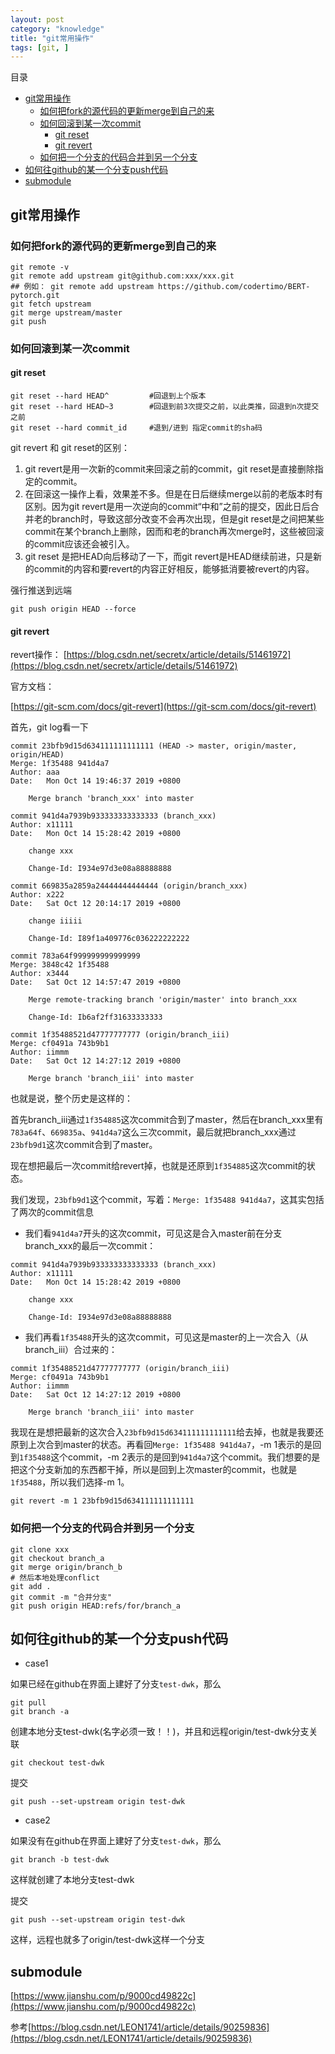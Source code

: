 ```yaml
---
layout: post
category: "knowledge"
title: "git常用操作"
tags: [git, ]
---
```


目录

<!-- TOC -->

- [git常用操作](#git常用操作)
    - [如何把fork的源代码的更新merge到自己的来](#如何把fork的源代码的更新merge到自己的来)
    - [如何回滚到某一次commit](#如何回滚到某一次commit)
        - [git reset](#git-reset)
        - [git revert](#git-revert)
    - [如何把一个分支的代码合并到另一个分支](#如何把一个分支的代码合并到另一个分支)
- [如何往github的某一个分支push代码](#如何往github的某一个分支push代码)
- [submodule](#submodule)

<!-- /TOC -->

## git常用操作


### 如何把fork的源代码的更新merge到自己的来

```shell
git remote -v 
git remote add upstream git@github.com:xxx/xxx.git
## 例如： git remote add upstream https://github.com/codertimo/BERT-pytorch.git
git fetch upstream
git merge upstream/master
git push 
```

### 如何回滚到某一次commit

#### git reset

```shell
git reset --hard HEAD^         #回退到上个版本
git reset --hard HEAD~3        #回退到前3次提交之前，以此类推，回退到n次提交之前
git reset --hard commit_id     #退到/进到 指定commit的sha码
```

git revert 和 git reset的区别：

1. git revert是用一次新的commit来回滚之前的commit，git reset是直接删除指定的commit。 
2. 在回滚这一操作上看，效果差不多。但是在日后继续merge以前的老版本时有区别。因为git revert是用一次逆向的commit“中和”之前的提交，因此日后合并老的branch时，导致这部分改变不会再次出现，但是git reset是之间把某些commit在某个branch上删除，因而和老的branch再次merge时，这些被回滚的commit应该还会被引入。 
3. git reset 是把HEAD向后移动了一下，而git revert是HEAD继续前进，只是新的commit的内容和要revert的内容正好相反，能够抵消要被revert的内容。

强行推送到远端

```
git push origin HEAD --force
```

#### git revert

revert操作：
[https://blog.csdn.net/secretx/article/details/51461972](https://blog.csdn.net/secretx/article/details/51461972)

官方文档：

[https://git-scm.com/docs/git-revert](https://git-scm.com/docs/git-revert)

首先，git log看一下

```shell
commit 23bfb9d15d634111111111111 (HEAD -> master, origin/master, origin/HEAD)
Merge: 1f35488 941d4a7
Author: aaa
Date:   Mon Oct 14 19:46:37 2019 +0800

    Merge branch 'branch_xxx' into master

commit 941d4a7939b933333333333333 (branch_xxx)
Author: x11111
Date:   Mon Oct 14 15:28:42 2019 +0800

    change xxx
    
    Change-Id: I934e97d3e08a88888888

commit 669835a2859a24444444444444 (origin/branch_xxx)
Author: x222
Date:   Sat Oct 12 20:14:17 2019 +0800

    change iiiii
    
    Change-Id: I89f1a409776c036222222222

commit 783a64f999999999999999
Merge: 3848c42 1f35488
Author: x3444
Date:   Sat Oct 12 14:57:47 2019 +0800

    Merge remote-tracking branch 'origin/master' into branch_xxx
    
    Change-Id: Ib6af2ff31633333333

commit 1f35488521d47777777777 (origin/branch_iii)
Merge: cf0491a 743b9b1
Author: iimmm
Date:   Sat Oct 12 14:27:12 2019 +0800

    Merge branch 'branch_iii' into master
```

也就是说，整个历史是这样的：

首先branch_iii通过```1f354885```这次commit合到了master，然后在branch_xxx里有```783a64f```、```669835a```、```941d4a7```这么三次commit，最后就把branch_xxx通过```23bfb9d1```这次commit合到了master。

现在想把最后一次commit给revert掉，也就是还原到```1f354885```这次commit的状态。

我们发现，```23bfb9d1```这个commit，写着：```Merge: 1f35488 941d4a7```，这其实包括了两次的commit信息

+ 我们看```941d4a7```开头的这次commit，可见这是合入master前在分支branch_xxx的最后一次commit：

```shell
commit 941d4a7939b933333333333333 (branch_xxx)
Author: x11111
Date:   Mon Oct 14 15:28:42 2019 +0800

    change xxx
    
    Change-Id: I934e97d3e08a88888888
```

+ 我们再看```1f35488```开头的这次commit，可见这是master的上一次合入（从branch_iii）合过来的：

```shell
commit 1f35488521d47777777777 (origin/branch_iii)
Merge: cf0491a 743b9b1
Author: iimmm
Date:   Sat Oct 12 14:27:12 2019 +0800

    Merge branch 'branch_iii' into master
```

我现在是想把最新的这次合入```23bfb9d15d634111111111111```给去掉，也就是我要还原到上次合到master的状态。再看回```Merge: 1f35488 941d4a7```，-m 1表示的是回到```1f35488```这个commit，-m 2表示的是回到```941d4a7```这个commit。我们想要的是把这个分支新加的东西都干掉，所以是回到上次master的commit，也就是```1f35488```，所以我们选择-m 1。

```shell
git revert -m 1 23bfb9d15d634111111111111
```

### 如何把一个分支的代码合并到另一个分支

```shell
git clone xxx
git checkout branch_a
git merge origin/branch_b
# 然后本地处理conflict
git add .
git commit -m "合并分支"
git push origin HEAD:refs/for/branch_a
```

## 如何往github的某一个分支push代码

+ case1

如果已经在github在界面上建好了分支```test-dwk```，那么

```shell
git pull
git branch -a
```

创建本地分支test-dwk(名字必须一致！！)，并且和远程origin/test-dwk分支关联

```shell 
git checkout test-dwk
```

提交
```shell
git push --set-upstream origin test-dwk
```
+ case2

如果没有在github在界面上建好了分支```test-dwk```，那么

```shell
git branch -b test-dwk
```

这样就创建了本地分支test-dwk

提交

```shell
git push --set-upstream origin test-dwk
```

这样，远程也就多了origin/test-dwk这样一个分支

## submodule

[https://www.jianshu.com/p/9000cd49822c](https://www.jianshu.com/p/9000cd49822c)

参考[https://blog.csdn.net/LEON1741/article/details/90259836](https://blog.csdn.net/LEON1741/article/details/90259836)

